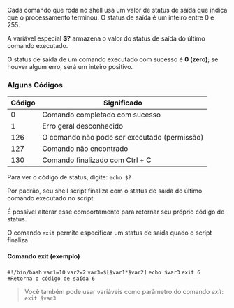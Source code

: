 Cada comando que roda no shell usa um valor de status de saída que indica que o processamento terminou. O status de saída é um inteiro entre 0 e 255.

A variável especial **$?** armazena o valor do status de saída do último comando executado. 

O status de saída de um comando executado com sucesso é **0 (zero)**; se houver algum erro, será um inteiro positivo.

### Alguns Códigos

| Código |                                Significado                                   |
|---------|----------------------------------------------------|
|      0      | Comando completado com sucesso                         |
|      1       | Erro geral desconhecido                                            |
|    126     | O comando não pode ser executado (permissão)   |
|    127     | Comando não encontrado                                         |
|    130     | Comando finalizado com Ctrl + C                             |

Para ver o código de status, digite: `echo $?`

Por padrão, seu shell script finaliza com o status de saída do último comando executado no script.

É possível alterar esse comportamento para retornar seu próprio código de status.

O comando `exit` permite especificar um status de saída quado o script finaliza.

#### Comando exit (exemplo)
`#!/bin/bash`
`var1=10`
`var2=2`
`var3=$[$var1*$var2]`
`echo $var3`
`exit 6 #Retorna o código de saída 6`

> Você também pode usar variáveis como parâmetro do comando *exit*:
	`exit $var3`
